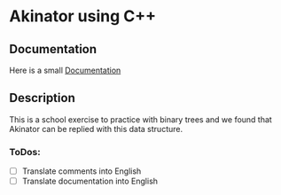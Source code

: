 # Akinator using C++

## Documentation
Here is a small [Documentation](https://docs.google.com/document/d/1i98u-xDXWe1f0iEyTi-vluscR6ZYmca8hwzPeZSeSl0/edit?usp=sharing)

## Description
This is a school exercise to practice with binary trees and we found that Akinator can be replied with this data structure.

### ToDos:
- [ ] Translate comments into English
- [ ] Translate documentation into English

